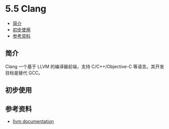 # 5.5 Clang

- [简介](#简介)
- [初步使用](#初步使用)
- [参考资料](#参考资料)


## 简介
Clang 一个基于 LLVM 的编译器前端，支持 C/C++/Objective-C 等语言。其开发目标是替代 GCC。


## 初步使用

## 参考资料
- [llvm documentation](http://llvm.org/docs/index.html)
